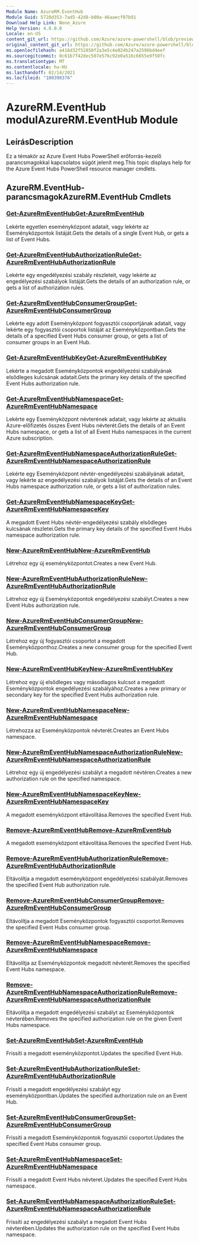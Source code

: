 ```yaml
---
Module Name: AzureRM.EventHub
Module Guid: 5728d353-7ad5-42d8-b00a-46aaecf07b91
Download Help Link: None_Azure
Help Version: 4.0.0.0
Locale: en-US
content_git_url: https://github.com/Azure/azure-powershell/blob/preview/src/ResourceManager/EventHub/Commands.EventHub/help/AzureRM.EventHub.md
original_content_git_url: https://github.com/Azure/azure-powershell/blob/preview/src/ResourceManager/EventHub/Commands.EventHub/help/AzureRM.EventHub.md
ms.openlocfilehash: a416d32f52850f2a3e5c4e024b247a2596bd4eef
ms.sourcegitcommit: 0c61b7f42dec507e576c92e0a516c6655e9f50fc
ms.translationtype: MT
ms.contentlocale: hu-HU
ms.lasthandoff: 02/14/2021
ms.locfileid: "100398376"
---
```

# <span data-ttu-id="b9dc2-101">AzureRM.EventHub modul</span><span class="sxs-lookup"><span data-stu-id="b9dc2-101">AzureRM.EventHub Module</span></span>
## <span data-ttu-id="b9dc2-102">Leírás</span><span class="sxs-lookup"><span data-stu-id="b9dc2-102">Description</span></span>
<span data-ttu-id="b9dc2-103">Ez a témakör az Azure Event Hubs PowerShell erőforrás-kezelő parancsmagokkal kapcsolatos súgót jelenít meg.</span><span class="sxs-lookup"><span data-stu-id="b9dc2-103">This topic displays help for the Azure Event Hubs PowerShell resource manager cmdlets.</span></span>

## <span data-ttu-id="b9dc2-104">AzureRM.EventHub-parancsmagok</span><span class="sxs-lookup"><span data-stu-id="b9dc2-104">AzureRM.EventHub Cmdlets</span></span>
### [<span data-ttu-id="b9dc2-105">Get-AzureRmEventHub</span><span class="sxs-lookup"><span data-stu-id="b9dc2-105">Get-AzureRmEventHub</span></span>](Get-AzureRmEventHub.md)
<span data-ttu-id="b9dc2-106">Lekérte egyetlen eseményközpont adatait, vagy lekérte az Eseményközpontok listáját.</span><span class="sxs-lookup"><span data-stu-id="b9dc2-106">Gets the details of a single Event Hub, or gets a list of Event Hubs.</span></span>

### [<span data-ttu-id="b9dc2-107">Get-AzureRmEventHubAuthorizationRule</span><span class="sxs-lookup"><span data-stu-id="b9dc2-107">Get-AzureRmEventHubAuthorizationRule</span></span>](Get-AzureRmEventHubAuthorizationRule.md)
<span data-ttu-id="b9dc2-108">Lekérte egy engedélyezési szabály részleteit, vagy lekérte az engedélyezési szabályok listáját.</span><span class="sxs-lookup"><span data-stu-id="b9dc2-108">Gets the details of an authorization rule, or gets a list of authorization rules.</span></span>

### [<span data-ttu-id="b9dc2-109">Get-AzureRmEventHubConsumerGroup</span><span class="sxs-lookup"><span data-stu-id="b9dc2-109">Get-AzureRmEventHubConsumerGroup</span></span>](Get-AzureRmEventHubConsumerGroup.md)
<span data-ttu-id="b9dc2-110">Lekérte egy adott Eseményközpont fogyasztói csoportjának adatait, vagy lekérte egy fogyasztói csoportok listáját az Eseményközpontban.</span><span class="sxs-lookup"><span data-stu-id="b9dc2-110">Gets the details of a specified Event Hubs consumer group, or gets a list of consumer groups in an Event Hub.</span></span>

### [<span data-ttu-id="b9dc2-111">Get-AzureRmEventHubKey</span><span class="sxs-lookup"><span data-stu-id="b9dc2-111">Get-AzureRmEventHubKey</span></span>](Get-AzureRmEventHubKey.md)
<span data-ttu-id="b9dc2-112">Lekérte a megadott Eseményközpontok engedélyezési szabályának elsődleges kulcsának adatait.</span><span class="sxs-lookup"><span data-stu-id="b9dc2-112">Gets the primary key details of the specified Event Hubs authorization rule.</span></span>

### [<span data-ttu-id="b9dc2-113">Get-AzureRmEventHubNamespace</span><span class="sxs-lookup"><span data-stu-id="b9dc2-113">Get-AzureRmEventHubNamespace</span></span>](Get-AzureRmEventHubNamespace.md)
<span data-ttu-id="b9dc2-114">Lekérte egy Eseményközpont névterének adatait, vagy lekérte az aktuális Azure-előfizetés összes Event Hubs névterét.</span><span class="sxs-lookup"><span data-stu-id="b9dc2-114">Gets the details of an Event Hubs namespace, or gets a list of all Event Hubs namespaces in the current Azure subscription.</span></span>

### [<span data-ttu-id="b9dc2-115">Get-AzureRmEventHubNamespaceAuthorizationRule</span><span class="sxs-lookup"><span data-stu-id="b9dc2-115">Get-AzureRmEventHubNamespaceAuthorizationRule</span></span>](Get-AzureRmEventHubNamespaceAuthorizationRule.md)
<span data-ttu-id="b9dc2-116">Lekérte egy Eseményközpont névtér-engedélyezési szabályának adatait, vagy lekérte az engedélyezési szabályok listáját.</span><span class="sxs-lookup"><span data-stu-id="b9dc2-116">Gets the details of an Event Hubs namespace authorization rule, or gets a list of authorization rules.</span></span>

### [<span data-ttu-id="b9dc2-117">Get-AzureRmEventHubNamespaceKey</span><span class="sxs-lookup"><span data-stu-id="b9dc2-117">Get-AzureRmEventHubNamespaceKey</span></span>](Get-AzureRmEventHubNamespaceKey.md)
<span data-ttu-id="b9dc2-118">A megadott Event Hubs névtér-engedélyezési szabály elsődleges kulcsának részletei.</span><span class="sxs-lookup"><span data-stu-id="b9dc2-118">Gets the primary key details of the specified Event Hubs namespace authorization rule.</span></span>

### [<span data-ttu-id="b9dc2-119">New-AzureRmEventHub</span><span class="sxs-lookup"><span data-stu-id="b9dc2-119">New-AzureRmEventHub</span></span>](New-AzureRmEventHub.md)
<span data-ttu-id="b9dc2-120">Létrehoz egy új eseményközpontot.</span><span class="sxs-lookup"><span data-stu-id="b9dc2-120">Creates a new Event Hub.</span></span>

### [<span data-ttu-id="b9dc2-121">New-AzureRmEventHubAuthorizationRule</span><span class="sxs-lookup"><span data-stu-id="b9dc2-121">New-AzureRmEventHubAuthorizationRule</span></span>](New-AzureRmEventHubAuthorizationRule.md)
<span data-ttu-id="b9dc2-122">Létrehoz egy új Eseményközpontok engedélyezési szabályt.</span><span class="sxs-lookup"><span data-stu-id="b9dc2-122">Creates a new Event Hubs authorization rule.</span></span>

### [<span data-ttu-id="b9dc2-123">New-AzureRmEventHubConsumerGroup</span><span class="sxs-lookup"><span data-stu-id="b9dc2-123">New-AzureRmEventHubConsumerGroup</span></span>](New-AzureRmEventHubConsumerGroup.md)
<span data-ttu-id="b9dc2-124">Létrehoz egy új fogyasztói csoportot a megadott Eseményközponthoz.</span><span class="sxs-lookup"><span data-stu-id="b9dc2-124">Creates a new consumer group for the specified Event Hub.</span></span>

### [<span data-ttu-id="b9dc2-125">New-AzureRmEventHubKey</span><span class="sxs-lookup"><span data-stu-id="b9dc2-125">New-AzureRmEventHubKey</span></span>](New-AzureRmEventHubKey.md)
<span data-ttu-id="b9dc2-126">Létrehoz egy új elsődleges vagy másodlagos kulcsot a megadott Eseményközpontok engedélyezési szabályához.</span><span class="sxs-lookup"><span data-stu-id="b9dc2-126">Creates a new primary or secondary key for the specified Event Hubs authorization rule.</span></span>

### [<span data-ttu-id="b9dc2-127">New-AzureRmEventHubNamespace</span><span class="sxs-lookup"><span data-stu-id="b9dc2-127">New-AzureRmEventHubNamespace</span></span>](New-AzureRmEventHubNamespace.md)
<span data-ttu-id="b9dc2-128">Létrehozza az Eseményközpontok névterét.</span><span class="sxs-lookup"><span data-stu-id="b9dc2-128">Creates an Event Hubs namespace.</span></span>

### [<span data-ttu-id="b9dc2-129">New-AzureRmEventHubNamespaceAuthorizationRule</span><span class="sxs-lookup"><span data-stu-id="b9dc2-129">New-AzureRmEventHubNamespaceAuthorizationRule</span></span>](New-AzureRmEventHubNamespaceAuthorizationRule.md)
<span data-ttu-id="b9dc2-130">Létrehoz egy új engedélyezési szabályt a megadott névtéren.</span><span class="sxs-lookup"><span data-stu-id="b9dc2-130">Creates a new authorization rule on the specified namespace.</span></span>

### [<span data-ttu-id="b9dc2-131">New-AzureRmEventHubNamespaceKey</span><span class="sxs-lookup"><span data-stu-id="b9dc2-131">New-AzureRmEventHubNamespaceKey</span></span>](New-AzureRmEventHubNamespaceKey.md)
<span data-ttu-id="b9dc2-132">A megadott eseményközpont eltávolítása.</span><span class="sxs-lookup"><span data-stu-id="b9dc2-132">Removes the specified Event Hub.</span></span>

### [<span data-ttu-id="b9dc2-133">Remove-AzureRmEventHub</span><span class="sxs-lookup"><span data-stu-id="b9dc2-133">Remove-AzureRmEventHub</span></span>](Remove-AzureRmEventHub.md)
<span data-ttu-id="b9dc2-134">A megadott eseményközpont eltávolítása.</span><span class="sxs-lookup"><span data-stu-id="b9dc2-134">Removes the specified Event Hub.</span></span>

### [<span data-ttu-id="b9dc2-135">Remove-AzureRmEventHubAuthorizationRule</span><span class="sxs-lookup"><span data-stu-id="b9dc2-135">Remove-AzureRmEventHubAuthorizationRule</span></span>](Remove-AzureRmEventHubAuthorizationRule.md)
<span data-ttu-id="b9dc2-136">Eltávolítja a megadott eseményközpont engedélyezési szabályát.</span><span class="sxs-lookup"><span data-stu-id="b9dc2-136">Removes the specified Event Hub authorization rule.</span></span>

### [<span data-ttu-id="b9dc2-137">Remove-AzureRmEventHubConsumerGroup</span><span class="sxs-lookup"><span data-stu-id="b9dc2-137">Remove-AzureRmEventHubConsumerGroup</span></span>](Remove-AzureRmEventHubConsumerGroup.md)
<span data-ttu-id="b9dc2-138">Eltávolítja a megadott Eseményközpontok fogyasztói csoportot.</span><span class="sxs-lookup"><span data-stu-id="b9dc2-138">Removes the specified Event Hubs consumer group.</span></span>

### [<span data-ttu-id="b9dc2-139">Remove-AzureRmEventHubNamespace</span><span class="sxs-lookup"><span data-stu-id="b9dc2-139">Remove-AzureRmEventHubNamespace</span></span>](Remove-AzureRmEventHubNamespace.md)
<span data-ttu-id="b9dc2-140">Eltávolítja az Eseményközpontok megadott névterét.</span><span class="sxs-lookup"><span data-stu-id="b9dc2-140">Removes the specified Event Hubs namespace.</span></span>

### [<span data-ttu-id="b9dc2-141">Remove-AzureRmEventHubNamespaceAuthorizationRule</span><span class="sxs-lookup"><span data-stu-id="b9dc2-141">Remove-AzureRmEventHubNamespaceAuthorizationRule</span></span>](Remove-AzureRmEventHubNamespaceAuthorizationRule.md)
<span data-ttu-id="b9dc2-142">Eltávolítja a megadott engedélyezési szabályt az Eseményközpontok névterében.</span><span class="sxs-lookup"><span data-stu-id="b9dc2-142">Removes the specified authorization rule on the given Event Hubs namespace.</span></span>

### [<span data-ttu-id="b9dc2-143">Set-AzureRmEventHub</span><span class="sxs-lookup"><span data-stu-id="b9dc2-143">Set-AzureRmEventHub</span></span>](Set-AzureRmEventHub.md)
<span data-ttu-id="b9dc2-144">Frissíti a megadott eseményközpontot.</span><span class="sxs-lookup"><span data-stu-id="b9dc2-144">Updates the specified Event Hub.</span></span>

### [<span data-ttu-id="b9dc2-145">Set-AzureRmEventHubAuthorizationRule</span><span class="sxs-lookup"><span data-stu-id="b9dc2-145">Set-AzureRmEventHubAuthorizationRule</span></span>](Set-AzureRmEventHubAuthorizationRule.md)
<span data-ttu-id="b9dc2-146">Frissíti a megadott engedélyezési szabályt egy eseményközpontban.</span><span class="sxs-lookup"><span data-stu-id="b9dc2-146">Updates the specified authorization rule on an Event Hub.</span></span>

### [<span data-ttu-id="b9dc2-147">Set-AzureRmEventHubConsumerGroup</span><span class="sxs-lookup"><span data-stu-id="b9dc2-147">Set-AzureRmEventHubConsumerGroup</span></span>](Set-AzureRmEventHubConsumerGroup.md)
<span data-ttu-id="b9dc2-148">Frissíti a megadott Eseményközpontok fogyasztói csoportot.</span><span class="sxs-lookup"><span data-stu-id="b9dc2-148">Updates the specified Event Hubs consumer group.</span></span>

### [<span data-ttu-id="b9dc2-149">Set-AzureRmEventHubNamespace</span><span class="sxs-lookup"><span data-stu-id="b9dc2-149">Set-AzureRmEventHubNamespace</span></span>](Set-AzureRmEventHubNamespace.md)
<span data-ttu-id="b9dc2-150">Frissíti a megadott Event Hubs névteret.</span><span class="sxs-lookup"><span data-stu-id="b9dc2-150">Updates the specified Event Hubs namespace.</span></span>

### [<span data-ttu-id="b9dc2-151">Set-AzureRmEventHubNamespaceAuthorizationRule</span><span class="sxs-lookup"><span data-stu-id="b9dc2-151">Set-AzureRmEventHubNamespaceAuthorizationRule</span></span>](Set-AzureRmEventHubNamespaceAuthorizationRule.md)
<span data-ttu-id="b9dc2-152">Frissíti az engedélyezési szabályt a megadott Event Hubs névterében.</span><span class="sxs-lookup"><span data-stu-id="b9dc2-152">Updates the authorization rule on the specified Event Hubs namespace.</span></span>

